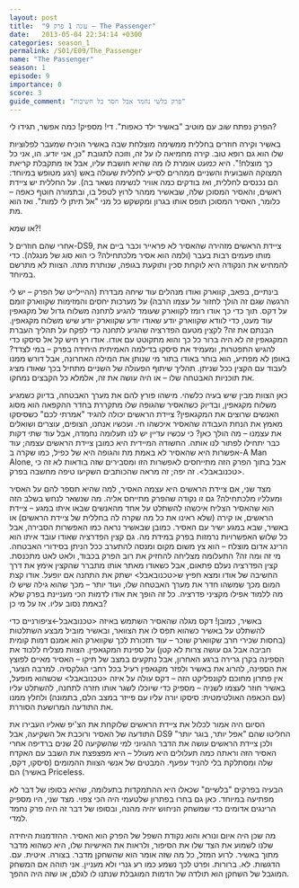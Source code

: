 ```yaml
---
layout: post
title:  "עונה 1 פרק 9 – The Passenger"
date:   2013-05-04 22:34:14 +0300
categories: season_1
permalink: /S01/E09/The_Passenger
name: "The Passenger"
season: 1
episode: 9
importance: 0
score: 3
guide_comment: "פרק בלשי נחמד אבל חסר כל חשיבות"
---
```

הפרק נפתח *שוב* עם מוטיב "באשיר ילד כאפות". די! מספיק! כמה אפשר, תגידו לי?

באשיר וקירה חוזרים בחללית ממשימה מוצלחת שבה באשיר הוכיח שמעבר לפלוציות שלו הוא גם רופא טוב. קירה מחמיאה לו על זה, וזוכה לתגובת "כן, אני יודע. הו, אני כל כך מוצלח!". היא *כמעט* אומרת לו מה שהיא חושבת עליו, אבל אז מתקבלת קריאת המצוקה השבועית והשניים ממהרים לסייע לחללית שעולה באש (רגע מטופש במיוחד: הם נכנסים לחללית, ו*אז* בודקים כמה אוויר לנשימה נשאר בה). על החללית יש ציידת ראשים, והאסיר המסוכן שלה, שבאשיר ממהר לרוץ לטפל בו, ובתמורה חוטף כאפה – כלומר, האסיר המסוכן תופס אותו בגרון ומקשקש כל מני "אל תיתן לי למות". ואז הוא מת.

או שמא?!

אחרי שהם חוזרים ל-DS9, ציידת הראשים מזהירה שהאסיר לא פראייר וכבר ביים את מותו פעמים רבות בעבר (ולמה הוא אסיר מלכתחילה? כי הוא סוג של מנגלה). כדי להמחיש את הנקודה היא לוקחת סכין ותוקעת בגופה, שנותרת מתה. הצוות לא מתרשם במיוחד.

בינתיים, בפאב, קווארק ואודו מנהלים עוד שיחה מבדרת (ההיילייט של הפרק – יש לי הרגשה שגם זה הולך לחזור על עצמו הרבה) על מערכות יחסים והמזימות שקווארק זומם על דקס. תוך כדי כך אודו רומז לקווארק שעומד להגיע לתחנה משלוח גדול של מקגאפין עוד מעט, כדי לוודא שקווארק יודע שאודו יודע שקווארק יודע שיש משלוח מקגאפין. הבנתם את זה? לקצין מטעם הפדרציה שהגיע לתחנה כדי לפקח על תהליך העברת המקגאפין זה לא היה ברור כל כך והוא מתקוטט עם אודו. אודו רץ חיש קל אל סיסקו כדי להגיש התפטרות, ומעמיד את סיסקו בדילמה האמיתית היחידה בפרק – במי לצדד? באופן לא מפתיע, הוא בוחר באודו בתור מי שנותן את המילה האחרונה, אבל דורש ממנו לעבוד עם הקצין ככל שניתן. תהליך שיתוף הפעולה של השניים מתחיל בכך שאודו מציג את תוכניות האבטחה שלו – או היה עושה את זה, אלמלא כל הקבצים נמחקו.

כאן הצוות מבין שיש בעיה כלשהי. מישהו פורץ להם את מערך האבטחה, בדיוק כשמגיע משלוח מקגאפין, ובדיוק כשהאסיר שהגופה שלו מתקררת בחדר ההקפאה הוא מסוג האנשים שרוצים את המקגאפין? ציידת הראשים יכולה להגיד "אמרתי לכם" כשסיסקו מאמץ את הנחת העבודה שהאסיר איכשהו חי.
ועכשיו אנחנו, הצופים, עוצרים ושואלים את עצמנו – מה הולך כאן? כי עכשיו עדיין יש לנו תעלומה נחמדה, אבל עוד שתי דקות כבר יתחילו לפתור לנו אותה. החשודה המיידית היא כמובן ציידת הראשים עצמה; עוד אפשרות היא שהאסיר לא באמת מת והגופה היא של כפיל, כמו שקרה ב-A Man Alone, אבל בתוך הפרק הזה מתייחסים לאפשרות הזו ומסבירים שזה בודאות לא זה כי <טכנובאבל>. זה יפה; זה מראה שהכותבים השקיעו טיפה מחשבה בפרק.

מצד שני, אם ציידת הראשים היא עצמה האסיר, למה שהיא תספר להם על האסיר ומעלליו מלכתחילה? גם זו נקודה שהפרק מתייחס אליה. מה שנשאר לנחש בשלב הזה הוא שהאסיר הצליח איכשהו להשתלט על אחד מהאנשים שבאו איתו במגע – ציידת הראשים, או קירה (שלא ראינו את כל מה שקרה לה בחללית של ציידת הראשים) או באשיר, שבא במגע ישיר עם האסיר. כמובן שבאשיר נראה כמו האפשרות הסבירה, אבל כל שלוש האפשרויות נרמזות בפרק במידת מה. גם קצין הפדרציה שאודו עובד איתו הוא הרינג אדום מוצלח – הוא צץ משום מקום ומנסה להתערב ככל הניתן בסידורי האבטחה. מי זה ומה זה?
התעלומה מצליחה להחזיק את רוב הפרק בכבוד, ולאט לאט מתכנסת. קצין הפדרציה נעלם פתאום, אבל כשאודו מאתר אותו מתברר שהקצין אימץ את דרך החשיבה של אודו ומצא חפיץ ש<טכנובאבל> ישתק את התחנה אם יופעל. אודו קצת המום מכך שמשהו חדר את מערך האבטחה שלו, ועוד יותר – מכך שהוא גילה שיש לו מה ללמוד אפילו מקציני פדרציה. כל זה הופך את אודו לדמות הכי מעניינת בפרק שלא באמת נסוב עליו. אז על מי כן?

באשיר, כמובן! דקס מגלה שהאסיר השתמש באיזה <טכנובאבל>-ציפורניים כדי להשתלט על באשיר כשהוא תפס לו את הצוואר, ובאשיר מוביל מבצע השתלטות (בחסות שכירי חרב שקווארק שוכר – עוד תזכורת לכך שקווארק הוא אמנם דמות קומית חביבה אבל גם עושה צרות לא קטן) על ספינת המקגאפין. הצוות מצליח ללכוד את הספינה בקרן גרירה ברגע האחרון, אבל נתקעים במצב של תיקו – האסיר מאיים לפוצץ את הספינה, להרוג את באשיר ולפזר מקגאפין רעיל בכל רחבי הגלקסיה. למרבה הצער, אין פתרון מחוכם לקונפליקט הזה – דקס עולה על איזה <טכנובאבל> שכשהוא מופעל, באשיר חוזר לעצמו לשניה – מספיק כדי שיוכלו לשגר אותו חזרה לתחנה, להשתלט עליו (עם הכאפה האולטימטית: סיסקו יורה עליו עם פייזר במצב הלם, בתמונה) ולחלץ ממנו את התודעה המרושעת הסוררת.

הסיום היה אמור לכלול את ציידת הראשים שלוקחת את הצ'יפ שאליו העבירו את התודעה של האסיר ורוכבת אל השקיעה, אבל DS9 החליטו שהם "אפל יותר, בוגר יותר" ולכן ציידת הראשים עושה את הדבר ההגיוני למי שהשקיעה 20 שנים ברדיפה אחרי האסיר הזה וראתה כמה תעלולים היא מעולל – היא מפצפצת את השבב עם האקדח שלה ומסתלקת בלי להניד עפעף. המבטים של אנשי הצוות ההמומים (סיסקו, דקס, באשיר) הם Priceless.

הבעיה בפרקים "בלשיים" שכאלו היא ההתמקדות בתעלומה, שהיא בסופו של דבר לא מפתיעה במיוחד. כאן גם בחרו בפתרון שלטעמי היה הכי צפוי. מצד שני, היו מספיק הרינגים אדומים כדי שמשחק הניחוש יהיה מהנה, ובסופו של דבר זה היה פרק נחמד למדי.

מה שכן היה איום ונורא והוא נקודת השפל של הפרק הוא האסיר. ההזדמנות היחידה שלנו לשמוע את הצד שלו את הסיפור, ולראות את האישיות שלו, היא כשהוא מדבר מתוך באשיר. לרוע המזל, כל מה שזה אומר הוא שהשחקן מדבר. בצורה. איטית. עם. הדגשות. לא. ברורות. ופרט לכך נשמע כמו רע גנרי ולא מעניין. אני תוהה אם המשחק המוגבל של השחקן הוא תולדה של הדמות המוגבלת שנתנו לו לגלם, או שזה היה ההפך.
